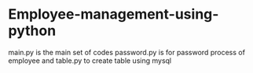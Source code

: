 # Employee-management-using-python

main.py is the main set of codes
password.py is for password process of employee
and table.py to create table using mysql
